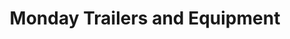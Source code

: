 ---
title: "Monday Trailers and Equipment"
url: /tulsa/monday-trailers-and-equipment/
shop: shop
---